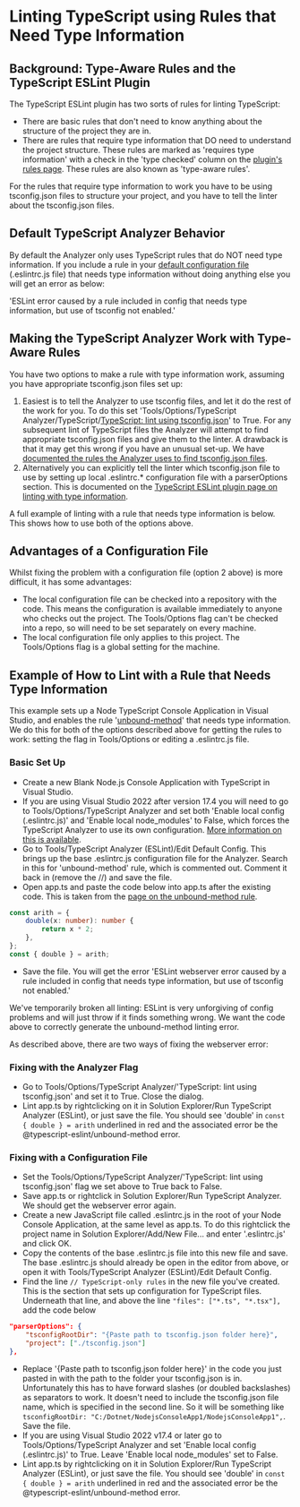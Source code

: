 ﻿# Linting TypeScript using Rules that Need Type Information

## Background: Type-Aware Rules and the TypeScript ESLint Plugin

The TypeScript ESLint plugin has two sorts of rules for linting TypeScript:
- There are basic rules that don't need to know anything about the structure of the project they are in.  
- There are rules that require type information that DO need to understand the project structure.  These rules are marked as 'requires type information' with a check in the 'type checked' column on the [plugin's rules page](https://typescript-eslint.io/rules/).  These rules are also known as 'type-aware rules'.

For the rules that require type information to work you have to be using tsconfig.json files to structure your project, and you have to tell the linter about the tsconfig.json files.

## Default TypeScript Analyzer Behavior

By default the Analyzer only uses TypeScript rules that do NOT need type information.  If you include a rule in your [default configuration file](defaultconfig.md) (.eslintrc.js file) that needs type information without doing anything else you will get an error as below:

'ESLint error caused by a rule included in config that needs type information, but use of tsconfig not enabled.'

## Making the TypeScript Analyzer Work with Type-Aware Rules

You have two options to make a rule with type information work, assuming you have appropriate tsconfig.json files set up:

1. Easiest is to tell the Analyzer to use tsconfig files, and let it do the rest of the work for you.  To do this set 'Tools/Options/TypeScript Analyzer/TypeScript/[TypeScript: lint using tsconfig.json](settings.md#usetsconfig)' to True.  For any subsequent lint of TypeScript files the Analyzer will attempt to find appropriate tsconfig.json files and give them to the linter.  A drawback is that it may get this wrong if you have an unusual set-up.  We have [documented the rules the Analyzer uses to find tsconfig.json files](tsconfigrules.md).
2. Alternatively you can explicitly tell the linter which tsconfig.json file to use by setting up local .eslintrc.* configuration file with a parserOptions section.  This is documented on the [TypeScript ESLint plugin page on linting with type information](https://typescript-eslint.io/docs/linting/type-linting/).

A full example of linting with a rule that needs type information is below.  This shows how to use both of the options above.

## Advantages of a Configuration File

Whilst fixing the problem with a configuration file (option 2 above) is more difficult, it has some advantages:  

- The local configuration file can be checked into a repository with the code. This means the configuration is available immediately to anyone who checks out the project.  The Tools/Options flag can't be checked into a repo, so will need to be set separately on every machine.
- The local configuration file only applies to this project.  The Tools/Options flag is a global setting for the machine.

## Example of How to Lint with a Rule that Needs Type Information

This example sets up a Node TypeScript Console Application in Visual Studio, and enables the rule '[unbound-method](https://github.com/typescript-eslint/typescript-eslint/blob/main/packages/eslint-plugin/docs/rules/unbound-method.md)' that needs type information.  We do this for both of the options described above for getting the rules to work: setting the flag in Tools/Options or editing a .eslintrc.js file.

### Basic Set Up

- Create a new Blank Node.js Console Application with TypeScript in Visual Studio.
- If you are using Visual Studio 2022 after version 17.4 you will need to go to Tools/Options/TypeScript Analyzer and set both 'Enable local config (.eslintrc.js)' and 'Enable local node_modules' to False, which forces the TypeScript Analyzer to use its own configuration. [More information on this is available](https://rich-newman.github.io/typescript-analyzer-eslint-prettier/noteonvs2022templates.html).
- Go to Tools/TypeScript Analyzer (ESLint)/Edit Default Config.  This brings up the base .eslintrc.js configuration file for the Analyzer.  Search in this for 'unbound-method' rule, which is commented out.  Comment it back in (remove the //) and save the file. 
- Open app.ts and paste the code below into app.ts after the existing code. This is taken from the [page on the unbound-method rule](https://github.com/typescript-eslint/typescript-eslint/blob/main/packages/eslint-plugin/docs/rules/unbound-method.md).
```typescript
const arith = {
    double(x: number): number {
        return x * 2;
    },
};
const { double } = arith;
```
- Save the file.  You will get the error 'ESLint webserver error caused by a rule included in config that needs type information, but use of tsconfig not enabled.'  

We've temporarily broken all linting: ESLint is very unforgiving of config problems and will just throw if it finds something wrong.  We want the code above to correctly generate the unbound-method linting error.

As described above, there are two ways of fixing the webserver error:

### Fixing with the Analyzer Flag

- Go to Tools/Options/TypeScript Analyzer/'TypeScript: lint using tsconfig.json' and set it to True.  Close the dialog.
- Lint app.ts by rightclicking on it in Solution Explorer/Run TypeScript Analyzer (ESLint), or just save the file.  You should see 'double' in `const { double } = arith` underlined in red and the associated error be the @typescript-eslint/unbound-method error.

### Fixing with a Configuration File

- Set the Tools/Options/TypeScript Analyzer/'TypeScript: lint using tsconfig.json' flag we set above to True back to False. 
- Save app.ts or rightclick in Solution Explorer/Run TypeScript Analyzer.  We should get the webserver error again.
- Create a new JavaScript file called .eslintrc.js in the root of your Node Console Application, at the same level as app.ts.  To do this rightclick the project name in Solution Explorer/Add/New File... and enter '.eslintrc.js' and click OK.
- Copy the contents of the base .eslintrc.js file into this new file and save.  The base .eslintrc.js should already be open in the editor from above, or open it with Tools/TypeScript Analyzer (ESLint)/Edit Default Config.
- Find the line `// TypeScript-only rules` in the new file you've created.  This is the section that sets up configuration for TypeScript files.  Underneath that line, and above the line `"files": ["*.ts", "*.tsx"],` add the code below
```json
"parserOptions": {
    "tsconfigRootDir": "{Paste path to tsconfig.json folder here}",
    "project": ["./tsconfig.json"]
},
```
- Replace '{Paste path to tsconfig.json folder here}' in the code you just pasted in with the path to the folder your tsconfig.json is in.  Unfortunately this has to have forward slashes (or doubled backslashes) as separators to work.  It doesn't need to include the tsconfig.json file name, which is specified in the second line.  So it will be something like `tsconfigRootDir: "C:/Dotnet/NodejsConsoleApp1/NodejsConsoleApp1",`.  Save the file.
- If you are using Visual Studio 2022 v17.4 or later go to Tools/Options/TypeScript Analyzer and set 'Enable local config (.eslintrc.js)' to True.  Leave 'Enable local node_modules' set to False.
- Lint app.ts by rightclicking on it in Solution Explorer/Run TypeScript Analyzer (ESLint), or just save the file.  You should see 'double' in `const { double } = arith` underlined in red and the associated error be the @typescript-eslint/unbound-method error.